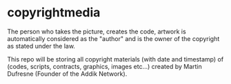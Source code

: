 # copyrightmedia

The person who takes the picture, creates the code, artwork is automatically considered as the "author" and is the owner of the copyright as stated under the law.

This repo will be storing all copyright materials (with date and timestamp) of (codes, scripts, contracts, graphics, images etc...) created by Martin Dufresne (Founder of the Addik Network).

